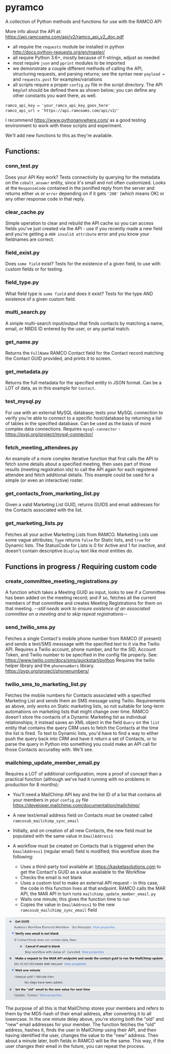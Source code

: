 # pyramco

A collection of Python methods and functions for use with the RAMCO API 

More info about the API at: https://api.ramcoams.com/api/v2/ramco_api_v2_doc.pdf

- all require the `requests` module be installed in python http://docs.python-requests.org/en/master/ 
- all require Python 3.6+, mostly because of f-strings, adjust as needed
- most require `json` and `pprint` modules to be imported
- we demonstrate a couple different methods of calling the API, structuring requests, and parsing returns; see the syntax near `payload =`  and `requests.post` for examples/variations
- all scripts require a proper `config.py` file in the script directory. The API key/url should be defined there as shown below; you can define any other constants you want there, as well.
```
ramco_api_key = 'your_ramco_api_key_goes_here'
ramco_api_url = 'https://api.ramcoams.com/api/v2/'
```
I recommend https://www.pythonanywhere.com/ as a good testing environment to work with these scripts and experiment.

We'll add new functions to this as they're available. 

## Functions: 

### conn_test.py
Does your API Key work? Tests connectivity by querying for the metadata on the `cobalt_answer` entity, since it's small and not often customized. Looks at the `ResponseCode` contained in the jsonified reply from the server and returns either `ok` or `error` depending on if it gets `'200'` (which means OK) or any other response code in that reply.

### clear_cache.py
Simple operation to clear and rebuild the API cache so you can access fields you've just created via the API - use if you recently made a new field and you're getting a `400 invalid attribute` error and you know your fieldnames are correct.

### field_exist.py
Does `some field` exist? Tests for the existence of a given field, to use with custom fields or for testing.

### field_type.py
What field type is `some field` and does it exist? Tests for the type AND existence of a given custom field.

### multi_search.py
A simple multi-search input/output that finds contacts by matching a name, email, or NRDS ID entered by the user, or any partial match.

### get_name.py
Returns the `FullName` RAMCO Contact field for the Contact record matching the Contact GUID provided, and prints it to screen.

### get_metadata.py
Returns the full metadata for the specified entity in JSON format. Can be a LOT of data, as in this example for `Contact`.

### test_mysql.py
For use with an external MySQL database; tests your MySQL connection to verify you're able to connect to a specific host/database by returning a list of tables in the specified database. Can be used as the basis of more complex data connections. Requires `mysql-connector` - https://pypi.org/project/mysql-connector/

### fetch_meeting_attendees.py
An example of a more complex iterative function that first calls the API to fetch some details about a specified meeting, then uses part of those results (meeting registration ids) to call the API again for each registered attendee and fetch additional details. This example could be used for a simple (or even an interactive) roster.

### get_contacts_from_marketing_list.py
Given a valid Marketing List GUID, returns GUIDS and email addresses for the Contacts associated with the list.

### get_marketing_lists.py
Fetches all your active Marketing Lists from RAMCO. Marketing Lists use some vague attributes; `Type` returns `false` for Static lists, and `true` for Dynamic lists. The StatusCode for Lists is 0 for Active and 1 for inactive, and doesn't contain descriptive `Display` text like most entities do.


## Functions in progress / Requiring custom code

### create_committee_meeting_registrations.py
A function which takes a Meeting GUID as input, looks to see if a Committee has been added on the meeting record; and if so, fetches all the current members of that committee and creates Meeting Registrations for them on that meeting. *--still needs work to ensure existence of an associated committee on a meeting and to skip repeat registrations--*

### send_twilio_sms.py
Fetches a single Contact's mobile phone number from RAMCO (if present) and sends a text/SMS messsage with the specified text to it via the Twilio API. Requires a Twilio account, phone number, and for the SID, Account Token, and Twilio number to be specified in the config file properly. See: https://www.twilio.com/docs/sms/quickstart/python Requires the twilio helper library and the `phonenumbers` library. https://pypi.org/project/phonenumbers/

### twilio_sms_to_marketing_list.py
Fetches the mobile numbers for Contacts associated with a specified Marketing List and sends them an SMS message using Twilio. Requirements as above, only works on Static marketing lists, so not suitable for long-term automations on marketing lists that might change over time. RAMCO doesn't store the contacts of a Dynamic Marketing list as individual relationships; it instead saves an XML object in the field `Query` on the `list` entity that contains the query CRM uses to fetch the Contacts at the time the list is fired. To text to Dynamic lists, you'd have to find a way to either push the query back into CRM and have it return a set of Contacts, or to parse the query in Python into something you could make an API call for those Contacts accuratley with. We'll see.

### mailchimp_update_member_email.py
Requires a LOT of additional configuration, more a proof of concept than a practical function (although we've had it running with no problems in production for 8 months):

- You'll need a MailChimp API key and the list ID of a list that contains all your members in your `config.py` file https://developer.mailchimp.com/documentation/mailchimp/ 
- A new text/email address field on Contacts must be created called `ramcosub_mailchimp_sync_email`
- Initially, and on creation of all new Contacts, the new field must be populated with the same value in `EmailAddress1`
- A workflow must be created on Contacts that is triggered when the `EmailAddress1` (regular email) field is modified; this workflow does the following:

  - Uses a third-party tool available at: https://kaskelasolutions.com to get the Contact's GUID as a value available to the Workflow
  - Checks the email is not blank
  - Uses a custom tool to make an external API request - in this case, the code in this function lives at that endpoint. RAMCO calls the MAR API, the MAR API in turn runs `mailchimp_update_member_email.py`
  - Waits one minute; this gives the function time to run
  - Copies the value in `EmailAddress1` to the new `ramcosub_mailchimp_sync_email` field

![alt text](https://github.com/marealtors/pyramco/blob/master/mailchimp.PNG?raw=true)

The purpose of all this is that MailChimp stores your members and refers to them by the MD5-hash of their email address, after converting it to all lowercase. In the one minute delay above, you're storing both the "old" and "new" email addresses for your member. The function fetches the "old" address, hashes it, finds the user in MailChimp using their API, and then having identified the user, changes the value to the "new" address. Then about a minute later, both fields in RAMCO will be the same. This way, if the user changes their email in the future, you can repeat the process. 
